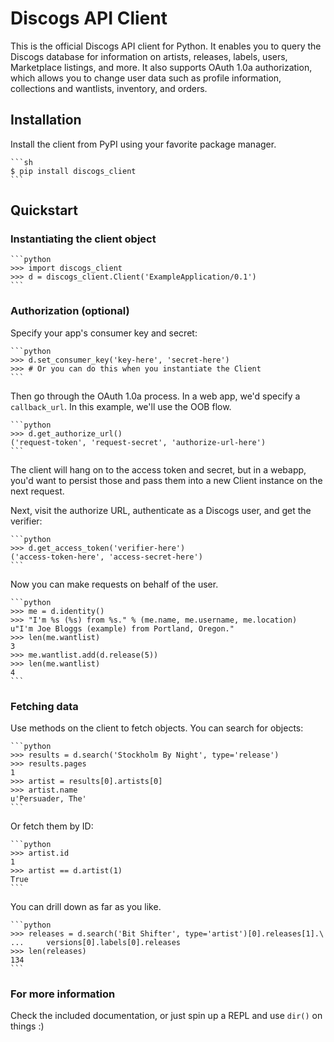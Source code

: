 # Discogs API Client

This is the official Discogs API client for Python. It enables you to query the
Discogs database for information on artists, releases, labels, users,
Marketplace listings, and more. It also supports OAuth 1.0a authorization,
which allows you to change user data such as profile information, collections
and wantlists, inventory, and orders.

## Installation

Install the client from PyPI using your favorite package manager.

    ```sh
    $ pip install discogs_client
    ```

## Quickstart

### Instantiating the client object

    ```python
    >>> import discogs_client
    >>> d = discogs_client.Client('ExampleApplication/0.1')
    ```

### Authorization (optional)

Specify your app's consumer key and secret:

    ```python
    >>> d.set_consumer_key('key-here', 'secret-here')
    >>> # Or you can do this when you instantiate the Client
    ```

Then go through the OAuth 1.0a process. In a web app, we'd specify a
`callback_url`. In this example, we'll use the OOB flow.

    ```python
    >>> d.get_authorize_url()
    ('request-token', 'request-secret', 'authorize-url-here')
    ```
    
The client will hang on to the access token and secret, but in a webapp, you'd
want to persist those and pass them into a new Client instance on the next
request.

Next, visit the authorize URL, authenticate as a Discogs user, and get the
verifier:

    ```python
    >>> d.get_access_token('verifier-here')
    ('access-token-here', 'access-secret-here')
    ```

Now you can make requests on behalf of the user.

    ```python
    >>> me = d.identity()
    >>> "I'm %s (%s) from %s." % (me.name, me.username, me.location)
    u"I'm Joe Bloggs (example) from Portland, Oregon."
    >>> len(me.wantlist)
    3
    >>> me.wantlist.add(d.release(5))
    >>> len(me.wantlist)
    4
    ```

### Fetching data

Use methods on the client to fetch objects. You can search for objects:

    ```python
    >>> results = d.search('Stockholm By Night', type='release')
    >>> results.pages
    1
    >>> artist = results[0].artists[0]
    >>> artist.name
    u'Persuader, The'
    ```

Or fetch them by ID:

    ```python
    >>> artist.id
    1
    >>> artist == d.artist(1)
    True
    ```

You can drill down as far as you like.

    ```python
    >>> releases = d.search('Bit Shifter', type='artist')[0].releases[1].\
    ...     versions[0].labels[0].releases
    >>> len(releases)
    134
    ```

### For more information

Check the included documentation, or just spin up a REPL and use `dir()` on
things :)
